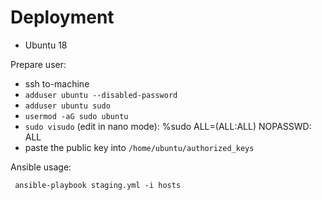 # Deployment

* Ubuntu 18

Prepare user:

  - ssh to-machine
  - `adduser ubuntu --disabled-password`
  - `adduser ubuntu sudo`
  - `usermod -aG sudo ubuntu`
  - `sudo visudo` (edit in nano mode): %sudo   ALL=(ALL:ALL) NOPASSWD: ALL
  - paste the public key into `/home/ubuntu/authorized_keys`

Ansible usage:
```
 ansible-playbook staging.yml -i hosts
```
